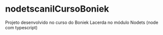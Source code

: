 # nodetscanilCursoBoniek
Projeto desenvolvido  no curso do Boniek Lacerda no módulo Nodets (node com typescript)
